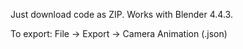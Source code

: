 Just download code as ZIP.
Works with Blender 4.4.3.

To export: File -> Export -> Camera Animation (.json)
